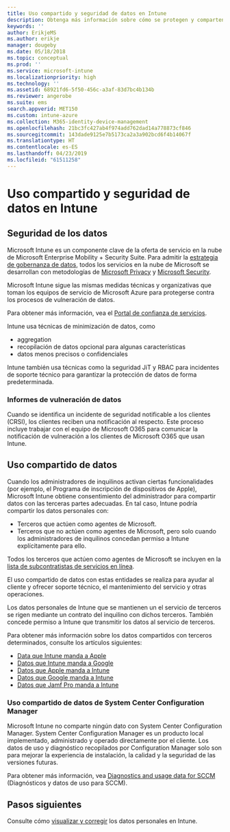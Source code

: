 ```yaml
---
title: Uso compartido y seguridad de datos en Intune
description: Obtenga más información sobre cómo se protegen y comparten los datos personales en Intune.
keywords: ''
author: ErikjeMS
ms.author: erikje
manager: dougeby
ms.date: 05/18/2018
ms.topic: conceptual
ms.prod: ''
ms.service: microsoft-intune
ms.localizationpriority: high
ms.technology: ''
ms.assetid: 68921fd6-5f50-456c-a3af-83d7bc4b134b
ms.reviewer: angerobe
ms.suite: ems
search.appverid: MET150
ms.custom: intune-azure
ms.collection: M365-identity-device-management
ms.openlocfilehash: 21bc3fc427ab4f974add762dad14a778873cf846
ms.sourcegitcommit: 143dade9125e7b5173ca2a3a902bcd6f4b14067f
ms.translationtype: HT
ms.contentlocale: es-ES
ms.lasthandoff: 04/23/2019
ms.locfileid: "61511258"
---
```

# <a name="data-security-and-sharing-in-intune"></a>Uso compartido y seguridad de datos en Intune


## <a name="data-security"></a>Seguridad de los datos

Microsoft Intune es un componente clave de la oferta de servicio en la nube de Microsoft Enterprise Mobility + Security Suite. Para admitir la [estrategia de gobernanza de datos](https://www.microsoft.com/en-us/TrustCenter/Security/default.aspx), todos los servicios en la nube de Microsoft se desarrollan con metodologías de [Microsoft Privacy](https://www.microsoft.com/en-us/trustcenter/privacy) y [Microsoft Security](https://www.microsoft.com/en-us/trustcenter/security/).  

Microsoft Intune sigue las mismas medidas técnicas y organizativas que toman los equipos de servicio de Microsoft Azure para protegerse contra los procesos de vulneración de datos.

Para obtener más información, vea el [Portal de confianza de servicios](https://www.microsoft.com/en-us/TrustCenter/stp).

Intune usa técnicas de minimización de datos, como

- aggregation
- recopilación de datos opcional para algunas características
- datos menos precisos o confidenciales

Intune también usa técnicas como la seguridad JiT y RBAC para incidentes de soporte técnico para garantizar la protección de datos de forma predeterminada. 

### <a name="data-breach-reporting"></a>Informes de vulneración de datos

Cuando se identifica un incidente de seguridad notificable a los clientes (CRSI), los clientes reciben una notificación al respecto. Este proceso incluye trabajar con el equipo de Microsoft O365 para comunicar la notificación de vulneración a los clientes de Microsoft O365 que usan Intune.

## <a name="data-sharing"></a>Uso compartido de datos

Cuando los administradores de inquilinos activan ciertas funcionalidades (por ejemplo, el Programa de inscripción de dispositivos de Apple), Microsoft Intune obtiene consentimiento del administrador para compartir datos con las terceras partes adecuadas. En tal caso, Intune podría compartir los datos personales con:

- Terceros que actúen como agentes de Microsoft.
- Terceros que no actúen como agentes de Microsoft, pero solo cuando los administradores de inquilinos concedan permiso a Intune explícitamente para ello.

Todos los terceros que actúen como agentes de Microsoft se incluyen en la [lista de subcontratistas de servicios en línea](https://aka.ms/Online_Serv_Subcontractor_List).

El uso compartido de datos con estas entidades se realiza para ayudar al cliente y ofrecer soporte técnico, el mantenimiento del servicio y otras operaciones.

Los datos personales de Intune que se mantienen un el servicio de terceros se rigen mediante un contrato del inquilino con dichos terceros. También concede permiso a Intune que transmitir los datos al servicio de terceros.  

Para obtener más información sobre los datos compartidos con terceros determinados, consulte los artículos siguientes:
- [Data que Intune manda a Apple](data-intune-sends-to-apple.md)
- [Datos que Intune manda a Google](data-intune-sends-to-google.md)
- [Datos que Apple manda a Intune](data-apple-sends-to-intune.md)
- [Datos que Google manda a Intune](data-google-sends-to-intune.md)
- [Datos que Jamf Pro manda a Intune](data-jamf-sends-to-intune.md)

### <a name="system-center-configuration-manager-data-sharing"></a>Uso compartido de datos de System Center Configuration Manager

Microsoft Intune no comparte ningún dato con System Center Configuration Manager. System Center Configuration Manager es un producto local implementado, administrado y operado directamente por el cliente. Los datos de uso y diagnóstico recopilados por Configuration Manager solo son para mejorar la experiencia de instalación, la calidad y la seguridad de las versiones futuras.

Para obtener más información, vea [Diagnostics and usage data for SCCM](https://docs.microsoft.com/sccm/core/plan-design/diagnostics/diagnostics-and-usage-data.md) (Diagnósticos y datos de uso para SCCM). 


## <a name="next-steps"></a>Pasos siguientes

Consulte cómo [visualizar y corregir](privacy-data-view-correct.md) los datos personales en Intune.
